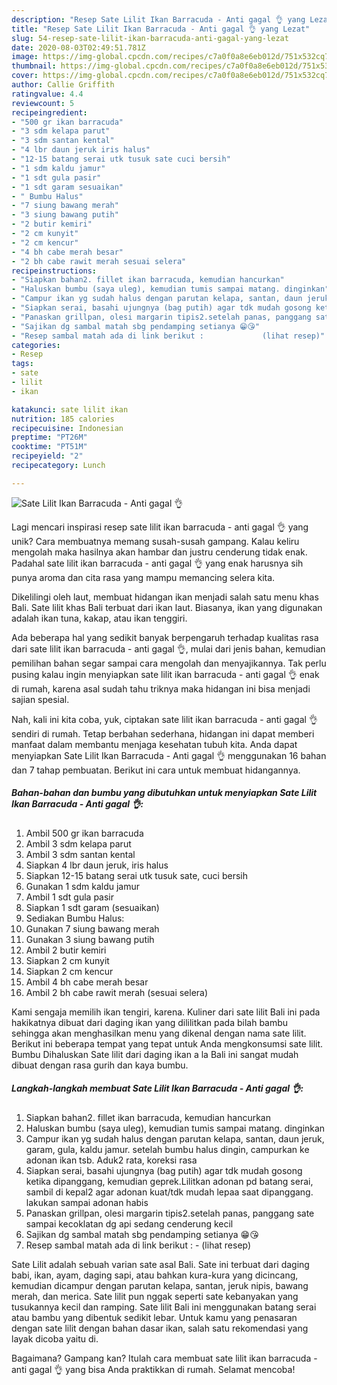 ```yaml
---
description: "Resep Sate Lilit Ikan Barracuda - Anti gagal 👌 yang Lezat"
title: "Resep Sate Lilit Ikan Barracuda - Anti gagal 👌 yang Lezat"
slug: 54-resep-sate-lilit-ikan-barracuda-anti-gagal-yang-lezat
date: 2020-08-03T02:49:51.781Z
image: https://img-global.cpcdn.com/recipes/c7a0f0a8e6eb012d/751x532cq70/sate-lilit-ikan-barracuda-anti-gagal-👌-foto-resep-utama.jpg
thumbnail: https://img-global.cpcdn.com/recipes/c7a0f0a8e6eb012d/751x532cq70/sate-lilit-ikan-barracuda-anti-gagal-👌-foto-resep-utama.jpg
cover: https://img-global.cpcdn.com/recipes/c7a0f0a8e6eb012d/751x532cq70/sate-lilit-ikan-barracuda-anti-gagal-👌-foto-resep-utama.jpg
author: Callie Griffith
ratingvalue: 4.4
reviewcount: 5
recipeingredient:
- "500 gr ikan barracuda"
- "3 sdm kelapa parut"
- "3 sdm santan kental"
- "4 lbr daun jeruk iris halus"
- "12-15 batang serai utk tusuk sate cuci bersih"
- "1 sdm kaldu jamur"
- "1 sdt gula pasir"
- "1 sdt garam sesuaikan"
- " Bumbu Halus"
- "7 siung bawang merah"
- "3 siung bawang putih"
- "2 butir kemiri"
- "2 cm kunyit"
- "2 cm kencur"
- "4 bh cabe merah besar"
- "2 bh cabe rawit merah sesuai selera"
recipeinstructions:
- "Siapkan bahan2. fillet ikan barracuda, kemudian hancurkan"
- "Haluskan bumbu (saya uleg), kemudian tumis sampai matang. dinginkan"
- "Campur ikan yg sudah halus dengan parutan kelapa, santan, daun jeruk, garam, gula, kaldu jamur. setelah bumbu halus dingin, campurkan ke adonan ikan tsb. Aduk2 rata, koreksi rasa"
- "Siapkan serai, basahi ujungnya (bag putih) agar tdk mudah gosong ketika dipanggang, kemudian geprek.Lilitkan adonan pd batang serai, sambil di kepal2 agar adonan kuat/tdk mudah lepaa saat dipanggang. lakukan sampai adonan habis"
- "Panaskan grillpan, olesi margarin tipis2.setelah panas, panggang sate sampai kecoklatan dg api sedang cenderung kecil"
- "Sajikan dg sambal matah sbg pendamping setianya 😁😘"
- "Resep sambal matah ada di link berikut :             (lihat resep)"
categories:
- Resep
tags:
- sate
- lilit
- ikan

katakunci: sate lilit ikan 
nutrition: 185 calories
recipecuisine: Indonesian
preptime: "PT26M"
cooktime: "PT51M"
recipeyield: "2"
recipecategory: Lunch

---
```



![Sate Lilit Ikan Barracuda - Anti gagal 👌](https://img-global.cpcdn.com/recipes/c7a0f0a8e6eb012d/751x532cq70/sate-lilit-ikan-barracuda-anti-gagal-👌-foto-resep-utama.jpg)

Lagi mencari inspirasi resep sate lilit ikan barracuda - anti gagal 👌 yang unik? Cara membuatnya memang susah-susah gampang. Kalau keliru mengolah maka hasilnya akan hambar dan justru cenderung tidak enak. Padahal sate lilit ikan barracuda - anti gagal 👌 yang enak harusnya sih punya aroma dan cita rasa yang mampu memancing selera kita.

Dikelilingi oleh laut, membuat hidangan ikan menjadi salah satu menu khas Bali. Sate lilit khas Bali terbuat dari ikan laut. Biasanya, ikan yang digunakan adalah ikan tuna, kakap, atau ikan tenggiri.

Ada beberapa hal yang sedikit banyak berpengaruh terhadap kualitas rasa dari sate lilit ikan barracuda - anti gagal 👌, mulai dari jenis bahan, kemudian pemilihan bahan segar sampai cara mengolah dan menyajikannya. Tak perlu pusing kalau ingin menyiapkan sate lilit ikan barracuda - anti gagal 👌 enak di rumah, karena asal sudah tahu triknya maka hidangan ini bisa menjadi sajian spesial.


Nah, kali ini kita coba, yuk, ciptakan sate lilit ikan barracuda - anti gagal 👌 sendiri di rumah. Tetap berbahan sederhana, hidangan ini dapat memberi manfaat dalam membantu menjaga kesehatan tubuh kita. Anda dapat menyiapkan Sate Lilit Ikan Barracuda - Anti gagal 👌 menggunakan 16 bahan dan 7 tahap pembuatan. Berikut ini cara untuk membuat hidangannya.

<!--inarticleads1-->

##### Bahan-bahan dan bumbu yang dibutuhkan untuk menyiapkan Sate Lilit Ikan Barracuda - Anti gagal 👌:

1. Ambil 500 gr ikan barracuda
1. Ambil 3 sdm kelapa parut
1. Ambil 3 sdm santan kental
1. Siapkan 4 lbr daun jeruk, iris halus
1. Siapkan 12-15 batang serai utk tusuk sate, cuci bersih
1. Gunakan 1 sdm kaldu jamur
1. Ambil 1 sdt gula pasir
1. Siapkan 1 sdt garam (sesuaikan)
1. Sediakan  Bumbu Halus:
1. Gunakan 7 siung bawang merah
1. Gunakan 3 siung bawang putih
1. Ambil 2 butir kemiri
1. Siapkan 2 cm kunyit
1. Siapkan 2 cm kencur
1. Ambil 4 bh cabe merah besar
1. Ambil 2 bh cabe rawit merah (sesuai selera)


Kami sengaja memilih ikan tengiri, karena. Kuliner dari sate lilit Bali ini pada hakikatnya dibuat dari daging ikan yang dililitkan pada bilah bambu sehingga akan menghasilkan menu yang dikenal dengan nama sate lilit. Berikut ini beberapa tempat yang tepat untuk Anda mengkonsumsi sate lilit. Bumbu Dihaluskan  Sate lilit dari daging ikan a la Bali ini sangat mudah dibuat dengan rasa gurih dan kaya bumbu. 

<!--inarticleads2-->

##### Langkah-langkah membuat Sate Lilit Ikan Barracuda - Anti gagal 👌:

1. Siapkan bahan2. fillet ikan barracuda, kemudian hancurkan
1. Haluskan bumbu (saya uleg), kemudian tumis sampai matang. dinginkan
1. Campur ikan yg sudah halus dengan parutan kelapa, santan, daun jeruk, garam, gula, kaldu jamur. setelah bumbu halus dingin, campurkan ke adonan ikan tsb. Aduk2 rata, koreksi rasa
1. Siapkan serai, basahi ujungnya (bag putih) agar tdk mudah gosong ketika dipanggang, kemudian geprek.Lilitkan adonan pd batang serai, sambil di kepal2 agar adonan kuat/tdk mudah lepaa saat dipanggang. lakukan sampai adonan habis
1. Panaskan grillpan, olesi margarin tipis2.setelah panas, panggang sate sampai kecoklatan dg api sedang cenderung kecil
1. Sajikan dg sambal matah sbg pendamping setianya 😁😘
1. Resep sambal matah ada di link berikut : -             (lihat resep)


Sate Lilit adalah sebuah varian sate asal Bali. Sate ini terbuat dari daging babi, ikan, ayam, daging sapi, atau bahkan kura-kura yang dicincang, kemudian dicampur dengan parutan kelapa, santan, jeruk nipis, bawang merah, dan merica. Sate lilit pun nggak seperti sate kebanyakan yang tusukannya kecil dan ramping. Sate lilit Bali ini menggunakan batang serai atau bambu yang dibentuk sedikit lebar. Untuk kamu yang penasaran dengan sate lilit dengan bahan dasar ikan, salah satu rekomendasi yang layak dicoba yaitu di. 

Bagaimana? Gampang kan? Itulah cara membuat sate lilit ikan barracuda - anti gagal 👌 yang bisa Anda praktikkan di rumah. Selamat mencoba!
